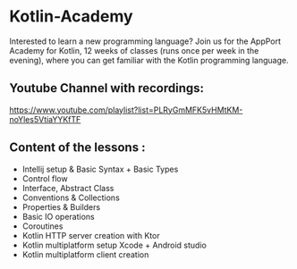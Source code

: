 # Kotlin-Academy

Interested to learn a new programming language? Join us for the AppPort Academy for Kotlin, 12 weeks of classes (runs once per week in the evening), where you can get familiar with the Kotlin programming language. 

## Youtube Channel with recordings:
https://www.youtube.com/playlist?list=PLRyGmMFK5vHMtKM-noYles5VtiaYYKfTF

## Content of the lessons :
- Intellij setup & Basic Syntax + Basic Types
- Control flow
- Interface, Abstract Class
- Conventions & Collections
- Properties & Builders
- Basic IO operations
- Coroutines
- Kotlin HTTP server creation with Ktor
- Kotlin multiplatform setup Xcode + Android studio
- Kotlin multiplatform client creation
